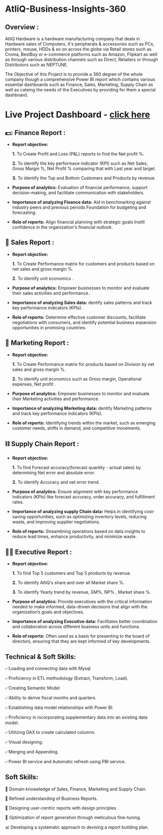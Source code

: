 # AtliQ-Business-Insights-360
## Overview :
AtliQ Hardware is a hardware manufacturing company that deals in Hardware sales of Computers, it's peripherals & accessories such as PCs, printers, mouse, HDDs & so on across the globe via Retail stores such as Croma, BestBuy or e-commerce platforms such as Amazon, Flipkart as well as through various distribution channels such as Direct, Retailers or through Distributors such as NEPTUNE.

The Objective of this Project is to provide a 360 degree of the whole company though a comprehensive Power BI report which contains various essential dashboards such as Finance, Sales, Marketing, Supply Chain as well as cateing the needs of the Executives by providing for them a special dashboard.

# Live Project Dashboard  -  [click here](https://app.powerbi.com/view?r=eyJrIjoiODkyZjVjYzctNDE5Mi00NGIzLWJmYjktYzljNzI3MjBmMzFlIiwidCI6ImM2ZTU0OWIzLTVmNDUtNDAzMi1hYWU5LWQ0MjQ0ZGM1YjJjNCJ9)

## 💵: Finance Report :

- **Report objective:**
  
   **1.** To Create Profit and Loss (P&L) reports to find the Net profit %.

   **2.** To identify the key performace indicator (KPI) such as Net Sales, Gross Margin %, Net Profit % comparing that with Last year and target.

   **3.** To identify the Top and Bottom Customers and Products by revenue.

- **Purpose of analytics:** Evaluation of financial performance, support decision-making, and facilitate communication with stakeholders.

- **Importance of analyzing Finance data:** Aid in benchmarking against industry peers and previous periods Foundation for budgeting and forecasting.

- **Role of reports:** Align financial planning with strategic goals Instill confidence in the organization's financial outlook.


## :handshake: Sales Report :

- **Report objective:**
  
   **1.** To Create Performance matrix for customers and products based on net sales and gross margin %.

   **2.** To identify unit economics .

- **Purpose of analytics:** Empower businesses to monitor and evaluate their sales activities and performance..

- **Importance of analyzing Sales data:** dentify sales patterns and track key performance indicators (KPIs).

- **Role of reports:** Determine effective customer discounts, facilitate negotiations with consumers, and identify potential business expansion opportunities in promising countries.


## :mega: Marketing Report :

- **Report objective:**
  
   **1.** To Create Performance matrix for products based on Division by net sales and gross margin %.

   **2.** To identify unit economics such as Gross margin, Operational expenses, Net profit .

- **Purpose of analytics:** Empower businesses to monitor and evaluate their Marketing activities and performance.

- **Importance of analyzing Marketing data:** dentify Marketing patterns and track key performance indicators (KPIs).

- **Role of reports:**  Identifying trends within the market, such as emerging customer needs, shifts in demand, and competitive movements.

## :chains: Supply Chain Report :

- **Report objective:**
  
   **1.** To find Forecast accuracy(forecast quantity - actual sales) by determining Net error and absolute error.

   **2.** To identify Accuracy and net error trend.

- **Purpose of analytics:** Ensure alignment with key performance indicators (KPIs) like forecast accuracy, order accuracy, and fulfillment rates.

- **Importance of analyzing supply Chain data:** Helps in identifying cost-saving opportunities, such as optimizing inventory levels, reducing waste, and improving supplier negotiations.

- **Role of reports:** Streamlining operations based on data insights to reduce lead times, enhance productivity, and minimize waste.


## :man_in_tuxedo: Executive Report :

- **Report objective:**
  
   **1.** To find Top 5 customers and Top 5 products by revenue.

   **2.** To identify AtliQ's share and over all Market share %.

   **3.** To identify Yearly trend by revenue, GM%, NP% , Market share %.

- **Purpose of analytics:** Provide executives with the critical information needed to make informed, data-driven decisions that align with the organization’s goals and objectives.

- **Importance of analyzing Executive data:** Facilitates better coordination and collaboration across different business units and functions.
  
- **Role of reports:** Often used as a basis for presenting to the board of directors, ensuring that they are kept informed of key developments.


## Technical & Soft Skills:

:white_check_mark:Loading and connecting data with Mysql

:white_check_mark:Proficiency in ETL methodology (Extract, Transform, Load).

:white_check_mark:Creating Semantic Model

:white_check_mark:Ability to derive fiscal months and quarters.

:white_check_mark:Establishing data model relationships with Power BI.

:white_check_mark:Proficiency in incorporating supplementary data into an existing data model.

:white_check_mark:Utilizing DAX to create calculated columns.

:white_check_mark:Visual designing.

:white_check_mark:Merging and Appending.

:white_check_mark:Power BI service and Automatic refresh using PBI service.


## Soft Skills:

:pushpin:	Domain knoweledge of Sales, Finance, Marketing and Supply Chain.

:bookmark_tabs:	Refined understanding of Business Reports.

:art:	Designing user-centric reports with design principles .

:pencil:	Optimization of report generation through meticulous fine-tuning.

:bar_chart:	Developing a systematic approach to devising a report building plan.
